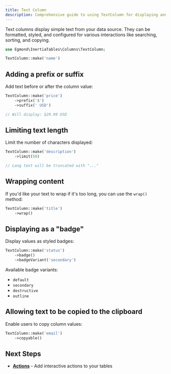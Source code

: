 ```yaml
---
title: Text Column
description: Comprehensive guide to using TextColumn for displaying and formatting text data in your tables.
---
```


Text columns display simple text from your data source. They can be formatted, styled, and configured for various interactions like searching, sorting, and copying.

```php
use Egmond\InertiaTables\Columns\TextColumn;

TextColumn::make('name')
```

## Adding a prefix or suffix

Add text before or after the column value:

```php
TextColumn::make('price')
    ->prefix('$')
    ->suffix(' USD')

// Will display: $29.99 USD
```

## Limiting text length

Limit the number of characters displayed:

```php
TextColumn::make('description')
    ->limit(50)

// Long text will be truncated with "..."
```

## Wrapping content

If you'd like your text to wrap if it's too long, you can use the `wrap()` method:

```php
TextColumn::make('title')
    ->wrap()
```

## Displaying as a "badge"

Display values as styled badges:

```php
TextColumn::make('status')
    ->badge()
    ->badgeVariant('secondary')
```

Available badge variants:
- `default`
- `secondary`
- `destructive`
- `outline`

## Allowing text to be copied to the clipboard

Enable users to copy column values:

```php
TextColumn::make('email')
    ->copyable()
```

## Next Steps

- **[Actions](/04-actions/01-getting-started)** - Add interactive actions to your tables
